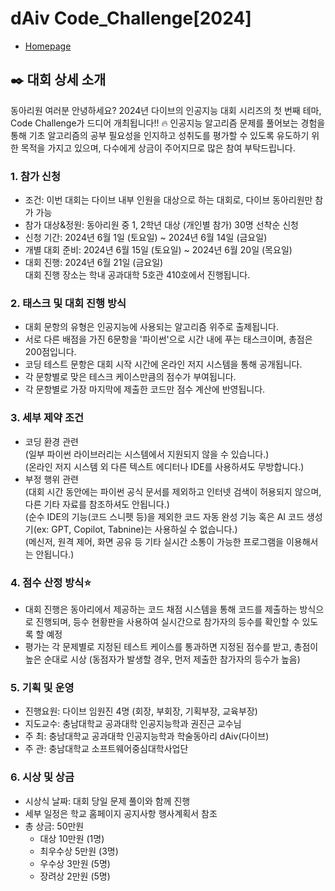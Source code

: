 # dAiv Code_Challenge[2024]
- [Homepage](https://daiv-cnu.github.io/contest/coding/code_challenge[2024].html)
## ✒️ 대회 상세 소개
동아리원 여러분 안녕하세요? 2024년 다이브의 인공지능 대회 시리즈의 첫 번째 테마, Code Challenge가 드디어 개최됩니다!! 🔥
인공지능 알고리즘 문제를 풀어보는 경험을 통해 기초 알고리즘의 공부 필요성을 인지하고 성취도를 평가할 수 있도록 유도하기 위한 목적을 가지고 있으며,
다수에게 상금이 주어지므로 많은 참여 부탁드립니다.

### 1. 참가 신청
- 조건: 이번 대회는 다이브 내부 인원을 대상으로 하는 대회로, 다이브 동아리원만 참가 가능
- 참가 대상&정원: 동아리원 중 1, 2학년 대상 (개인별 참가) 30명 선착순 신청
- 신청 기간: 2024년 6월 1일 (토요일) ~ 2024년 6월 14일 (금요일)
- 개별 대회 준비: 2024년 6월 15일 (토요일) ~ 2024년 6월 20일 (목요일)
- 대회 진행: 2024년 6월 21일 (금요일)   
대회 진행 장소는 학내 공과대학 5호관 410호에서 진행됩니다.

### 2. 태스크 및 대회 진행 방식
- 대회 문항의 유형은 인공지능에 사용되는 알고리즘 위주로 출제됩니다.
- 서로 다른 배점을 가진 6문항을 '파이썬'으로 시간 내에 푸는 태스크이며, 총점은 200점입니다.
- 코딩 테스트 문항은 대회 시작 시간에 온라인 저지 시스템을 통해 공개됩니다.
- 각 문항별로 맞은 테스크 케이스만큼의 점수가 부여됩니다.
- 각 문항별로 가장 마지막에 제출한 코드만 점수 계산에 반영됩니다.

### 3. 세부 제약 조건
- 코딩 환경 관련   
(일부 파이썬 라이브러리는 시스템에서 지원되지 않을 수 있습니다.)   
(온라인 저지 시스템 외 다른 텍스트 에디터나 IDE를 사용하셔도 무방합니다.)
- 부정 행위 관련   
(대회 시간 동안에는 파이썬 공식 문서를 제외하고 인터넷 검색이 허용되지 않으며, 다른 기타 자료를 참조하셔도 안됩니다.)   
(순수 IDE의 기능(코드 스니펫 등)을 제외한 코드 자동 완성 기능 혹은 AI 코드 생성기(ex: GPT, Copilot, Tabnine)는 사용하실 수 없습니다.)   
(메신저, 원격 제어, 화면 공유 등 기타 실시간 소통이 가능한 프로그램을 이용해서는 안됩니다.)

### 4. 점수 산정 방식⭐
- 대회 진행은 동아리에서 제공하는 코드 채점 시스템을 통해 코드를 제출하는 방식으로 진행되며, 등수 현황판을 사용하여 실시간으로 참가자의 등수를 확인할 수 있도록 할 예정
- 평가는 각 문제별로 지정된 테스트 케이스를 통과하면 지정된 점수를 받고, 총점이 높은 순대로 시상 (동점자가 발생할 경우, 먼저 제출한 참가자의 등수가 높음)

### 5. 기획 및 운영
- 진행요원: 다이브 임원진 4명 (회장, 부회장, 기획부장, 교육부장)
- 지도교수: 충남대학교 공과대학 인공지능학과 권진근 교수님
- 주       최: 충남대학교 공과대학 인공지능학과 학술동아리 dAiv(다이브)
- 주       관: 충남대학교 소프트웨어중심대학사업단

### 6. 시상 및 상금
- 시상식 날짜: 대회 당일 문제 풀이와 함께 진행
- 세부 일정은 학교 홈페이지 공지사항 행사계획서 참조
- 총 상금: 50만원
    - 대상 10만원 (1명)
    - 최우수상 5만원 (3명)
    - 우수상 3만원 (5명)
    - 장려상 2만원 (5명)

